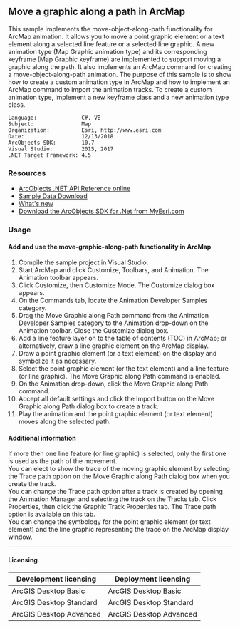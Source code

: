 ## Move a graphic along a path in ArcMap

This sample implements the move-object-along-path functionality for ArcMap animation. It allows you to move a point graphic element or a text element along a selected line feature or a selected line graphic. A new animation type (Map Graphic animation type) and its corresponding keyframe (Map Graphic keyframe) are implemented to support moving a graphic along the path. It also implements an ArcMap command for creating a move-object-along-path animation. The purpose of this sample is to show how to create a custom animation type in ArcMap and how to implement an ArcMap command to import the animation tracks. To create a custom animation type, implement a new keyframe class and a new animation type class.   


<!-- TODO: Fill this section below with metadata about this sample-->
```
Language:              C#, VB
Subject:               Map
Organization:          Esri, http://www.esri.com
Date:                  12/13/2018
ArcObjects SDK:        10.7
Visual Studio:         2015, 2017
.NET Target Framework: 4.5
```

### Resources

* [ArcObjects .NET API Reference online](http://desktop.arcgis.com/en/arcobjects/latest/net/webframe.htm)  
* [Sample Data Download](../../releases)  
* [What's new](http://desktop.arcgis.com/en/arcobjects/latest/net/webframe.htm#91cabc68-2271-400a-8ff9-c7fb25108546.htm)  
* [Download the ArcObjects SDK for .Net from MyEsri.com](https://my.esri.com/)  

### Usage
#### Add and use the move-graphic-along-path functionality in ArcMap  
1. Compile the sample project in Visual Studio.  
1. Start ArcMap and click Customize, Toolbars, and Animation. The Animation toolbar appears.  
1. Click Customize, then Customize Mode. The Customize dialog box appears.  
1. On the Commands tab, locate the Animation Developer Samples category.  
1. Drag the Move Graphic along Path command from the Animation Developer Samples category to the Animation drop-down on the Animation toolbar. Close the Customize dialog box.  
1. Add a line feature layer on to the table of contents (TOC) in ArcMap; or alternatively, draw a line graphic element on the ArcMap display.  
1. Draw a point graphic element (or a text element) on the display and symbolize it as necessary.  
1. Select the point graphic element (or the text element) and a line feature (or line graphic). The Move Graphic along Path command is enabled.  
1. On the Animation drop-down, click the Move Graphic along Path command.  
1. Accept all default settings and click the Import button on the Move Graphic along Path dialog box to create a track.  
1. Play the animation and the point graphic element (or text element) moves along the selected path.  





#### Additional information  
<div style="PADDING-RIGHT: 0in; MARGIN-TOP: 0in; PADDING-LEFT: 0in; MARGIN-BOTTOM: 0pt" xmlns="http://www.w3.org/1999/xhtml">If more then one line feature (or line graphic) is selected, only the first one is used as the path of the movement.</div>  
<div style="PADDING-RIGHT: 0in; MARGIN-TOP: 0in; PADDING-LEFT: 0in; MARGIN-BOTTOM: 0pt" xmlns="http://www.w3.org/1999/xhtml">You can elect to show the trace of the moving graphic element by selecting the Trace path option on the Move Graphic along Path dialog box when you create the track. </div>  
<div style="PADDING-RIGHT: 0in; MARGIN-TOP: 0in; PADDING-LEFT: 0in; MARGIN-BOTTOM: 0pt" xmlns="http://www.w3.org/1999/xhtml">You can change the Trace path option after a track is created by opening the Animation Manager and selecting the track on the Tracks tab. Click Properties, then click the Graphic Track Properties tab. The Trace path option is available on this tab.</div>  
<div style="PADDING-RIGHT: 0in; MARGIN-TOP: 0in; PADDING-LEFT: 0in; MARGIN-BOTTOM: 0pt" xmlns="http://www.w3.org/1999/xhtml">
  <span>You can change the symbology for the point graphic element (or text element) and the line graphic representing the trace on the ArcMap display window.</span>
</div>  




---------------------------------

#### Licensing  
| Development licensing | Deployment licensing | 
| ------------- | ------------- | 
| ArcGIS Desktop Basic | ArcGIS Desktop Basic |  
| ArcGIS Desktop Standard | ArcGIS Desktop Standard |  
| ArcGIS Desktop Advanced | ArcGIS Desktop Advanced |  


